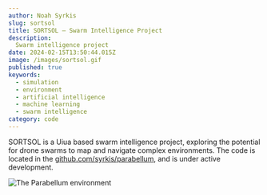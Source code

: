 ```yaml
---
author: Noah Syrkis
slug: sortsol
title: SORTSOL — Swarm Intelligence Project
description:
  Swarm intelligence project
date: 2024-02-15T13:50:44.015Z
image: /images/sortsol.gif
published: true
keywords:
  - simulation
  - environment
  - artificial intelligence
  - machine learning
  - swarm intelligence
category: code
---
```


SORTSOL is a Uiua based swarm intelligence project, exploring the potential for drone swarms to map and navigate complex environments. The code is located in the [github.com/syrkis/parabellum](https://github.com/syrkis/sortsol), and is under active development.

![The Parabellum environment](/images/sortsol.gif)

